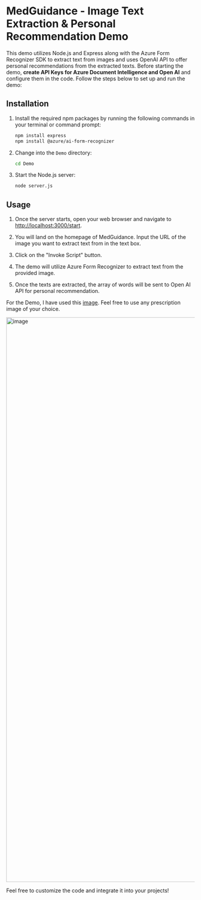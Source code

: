 # MedGuidance - Image Text Extraction & Personal Recommendation Demo

This demo utilizes Node.js and Express along with the Azure Form Recognizer SDK to extract text from images and uses OpenAI API to offer personal recommendations from the extracted texts. Before starting the demo, **create API Keys for Azure Document Intelligence and Open AI** and configure them in the code. Follow the steps below to set up and run the demo:

## Installation

1. Install the required npm packages by running the following commands in your terminal or command prompt:

   ```bash
   npm install express
   npm install @azure/ai-form-recognizer
   ```

2. Change into the `Demo` directory:

   ```bash
   cd Demo
   ```

3. Start the Node.js server:

   ```bash
   node server.js
   ```

## Usage

1. Once the server starts, open your web browser and navigate to [http://localhost:3000/start](http://localhost:3000/start).

2. You will land on the homepage of MedGuidance. Input the URL of the image you want to extract text from in the text box.

3. Click on the "Invoke Script" button.

4. The demo will utilize Azure Form Recognizer to extract text from the provided image.

5. Once the texts are extracted, the array of words will be sent to Open AI API for personal recommendation.

For the Demo, I have used this [image](https://insulinnation.com/wp-content/uploads/2017/03/image2.jpeg). Feel free to use any prescription image of your choice.

<img width="1508" alt="image" src="https://github.com/AbarnaSivaprakasam/MedGuidance/assets/83536502/beafdd81-2bcf-4f4b-9e82-8d6f4e5c09bf">



Feel free to customize the code and integrate it into your projects!

